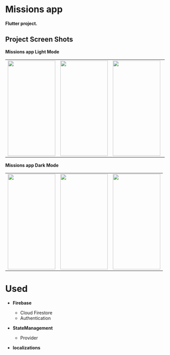 # Missions app

 **Flutter project.**

## Project Screen Shots


**Missions app Light Mode**
<table>
  <tr>
    <td><img src="https://github.com/MohamedAliMostafa/ToDo/assets/132190049/ff8f0ec6-429f-4ab4-a989-97667816518d" width=150 height=300></td>
    <td><img src="https://github.com/MohamedAliMostafa/ToDo/assets/132190049/98655fb0-38ab-45f9-b5bb-bf86cf147087" width=150 height=300></td>
    <td><img src="https://github.com/MohamedAliMostafa/ToDo/assets/132190049/d5fb074b-c533-4594-8396-32c8aa61ea15" width=150 height=300></td>
     <td><img src="https://github.com/MohamedAliMostafa/ToDo/assets/132190049/23f60feb-0705-4af1-9866-3e6055d7a7e5" width=150 height=300></td>
     <td><img src="https://github.com/MohamedAliMostafa/ToDo/assets/132190049/4968f0d7-9351-4f97-800a-ab4a86c9985a" width=150 height=300></td>
     <td><img src="https://github.com/MohamedAliMostafa/ToDo/assets/132190049/6baf1eff-2555-4c9d-9677-7c41ce67f6f8" width=150 height=300></td>
     <td><img src="https://github.com/MohamedAliMostafa/ToDo/assets/132190049/0446abcb-4491-4a16-b52a-52bcd3df09ee" width=150 height=300></td>
  </tr>
 </table>
 
 **Missions app Dark Mode**
 <table>
  <tr>
    <td><img src="https://github.com/MohamedAliMostafa/ToDo/assets/132190049/4d236935-e9ca-4d7a-8d9a-874a8c630ad4" width=150 height=300></td>
    <td><img src="https://github.com/MohamedAliMostafa/ToDo/assets/132190049/17544351-4250-4c68-b1bc-d197dea32af0" width=150 height=300></td>
    <td><img src="https://github.com/MohamedAliMostafa/ToDo/assets/132190049/e412f288-a1f5-4a3c-b411-54ec543c9a4f" width=150 height=300></td>
  </tr>
 </table>
 
 # Used 
 
 - **Firebase**
    * Cloud Firestore
    * Authentication
   
 - **StateManagement**
    * Provider
   
 - **localizations**
 






